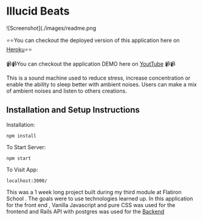 # Illucid Beats
![Screenshot](./images/readme.png


⭐️⭐️You can checkout the deployed version of this application here on [Heroku](https://illucid--beats.herokuapp.com/)⭐️⭐️

📹📹You can checkout the application DEMO here on [YoutTube](https://www.youtube.com/watch?v=pOq3eoo0Mjs&t=17s) 📹📹


This is a sound machine used to reduce stress, increase concentration or enable the ability to sleep better with ambient noises. Users can make a mix of ambient noises and listen to others creations.
## Installation and Setup Instructions
 
Installation:

`npm install`   

To Start Server:

`npm start`  

To Visit App:

`localhost:3000/`

This was a 1 week long project built during my third module at Flatiron School . The goals were to use technologies learned up. In this application for the front end , Vanilla Javascript and pure CSS was used for the frontend and Rails API with postgres was used for the [Backend](https://github.com/diana2341/illucid_beats_back_end)


